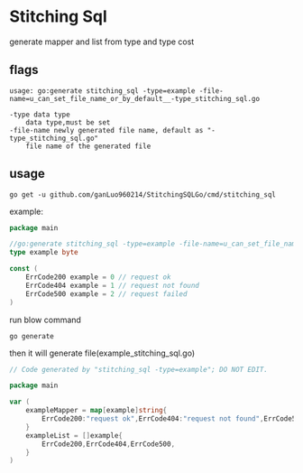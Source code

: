 # Stitching Sql
generate mapper and list from type and type cost

## flags

```
usage: go:generate stitching_sql -type=example -file-name=u_can_set_file_name_or_by_default__-type_stitching_sql.go

-type data type
    data type,must be set
-file-name newly generated file name, default as "-type_stitching_sql.go"
    file name of the generated file
```

## usage

```shell script
go get -u github.com/ganLuo960214/StitchingSQLGo/cmd/stitching_sql
```

example:
```go
package main

//go:generate stitching_sql -type=example -file-name=u_can_set_file_name_or_by_default__-type_stitching_sql.go
type example byte

const (
	ErrCode200 example = 0 // request ok
	ErrCode404 example = 1 // request not found
	ErrCode500 example = 2 // request failed
)
```
run blow command
```shell script
go generate
```
then it will generate file(example_stitching_sql.go)
```go
// Code generated by "stitching_sql -type=example"; DO NOT EDIT.

package main

var (
	exampleMapper = map[example]string{ 
		ErrCode200:"request ok",ErrCode404:"request not found",ErrCode500:"request failed",
	}
	exampleList = []example{
		ErrCode200,ErrCode404,ErrCode500,
	}
)
```
